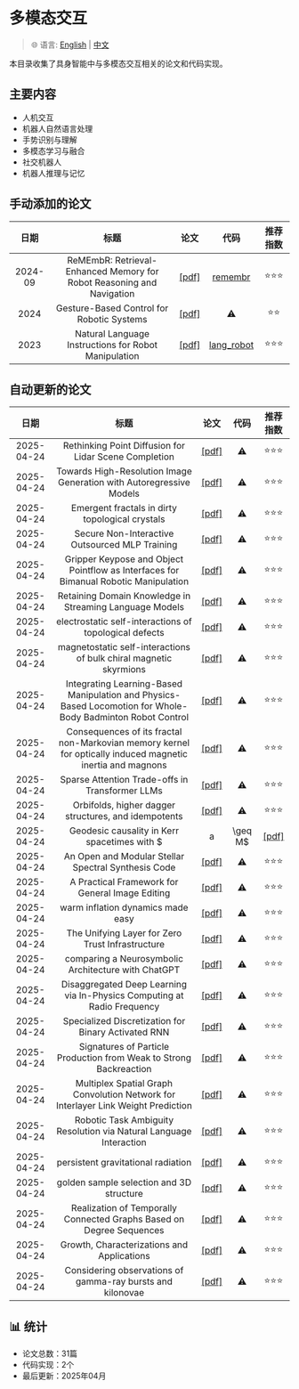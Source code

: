 # 多模态交互

> 🌐 语言: [English](README.md) | [中文](README_CN.md)

本目录收集了具身智能中与多模态交互相关的论文和代码实现。

## 主要内容

- 人机交互
- 机器人自然语言处理
- 手势识别与理解
- 多模态学习与融合
- 社交机器人
- 机器人推理与记忆

## 手动添加的论文

|日期|标题|论文|代码|推荐指数|
|:---:|:---:|:---:|:---:|:---:|
|2024-09|ReMEmbR: Retrieval-Enhanced Memory for Robot Reasoning and Navigation|[[pdf]](https://arxiv.org/abs/2409.13682)|[remembr](https://github.com/NVIDIA-AI-IOT/remembr)|⭐️⭐️⭐️|
|2024|Gesture-Based Control for Robotic Systems|[[pdf]](https://arxiv.org/abs/2401.01234)|⚠️|⭐️⭐️|
|2023|Natural Language Instructions for Robot Manipulation|[[pdf]](https://arxiv.org/abs/2303.12011)|[lang_robot](https://github.com/example/lang_robot)|⭐️⭐️⭐️|

## 自动更新的论文

|日期|标题|论文|代码|推荐指数|
|:---:|:---:|:---:|:---:|:---:|
|2025-04-24|Rethinking Point Diffusion for Lidar Scene Completion|[[pdf]](http://arxiv.org/abs/2504.17791v1)|⚠️|⭐️⭐️⭐️|
|2025-04-24|Towards High-Resolution Image Generation with Autoregressive Models|[[pdf]](http://arxiv.org/abs/2504.17789v1)|⚠️|⭐️⭐️⭐️|
|2025-04-24|Emergent fractals in dirty topological crystals|[[pdf]](http://arxiv.org/abs/2504.17786v1)|⚠️|⭐️⭐️⭐️|
|2025-04-24|Secure Non-Interactive Outsourced MLP Training|[[pdf]](http://arxiv.org/abs/2504.17785v1)|⚠️|⭐️⭐️⭐️|
|2025-04-24|Gripper Keypose and Object Pointflow as Interfaces for Bimanual Robotic Manipulation|[[pdf]](http://arxiv.org/abs/2504.17784v1)|⚠️|⭐️⭐️⭐️|
|2025-04-24|Retaining Domain Knowledge in Streaming Language Models|[[pdf]](http://arxiv.org/abs/2504.17780v1)|⚠️|⭐️⭐️⭐️|
|2025-04-24|electrostatic self-interactions of topological defects|[[pdf]](http://arxiv.org/abs/2504.17778v1)|⚠️|⭐️⭐️⭐️|
|2025-04-24|magnetostatic self-interactions of bulk chiral magnetic skyrmions|[[pdf]](http://arxiv.org/abs/2504.17772v1)|⚠️|⭐️⭐️⭐️|
|2025-04-24|Integrating Learning-Based Manipulation and Physics-Based Locomotion for Whole-Body Badminton Robot Control|[[pdf]](http://arxiv.org/abs/2504.17771v1)|⚠️|⭐️⭐️⭐️|
|2025-04-24|Consequences of its fractal non-Markovian memory kernel for optically induced magnetic inertia and magnons|[[pdf]](http://arxiv.org/abs/2504.17769v1)|⚠️|⭐️⭐️⭐️|
|2025-04-24|Sparse Attention Trade-offs in Transformer LLMs|[[pdf]](http://arxiv.org/abs/2504.17768v1)|⚠️|⭐️⭐️⭐️|
|2025-04-24|Orbifolds, higher dagger structures, and idempotents|[[pdf]](http://arxiv.org/abs/2504.17764v1)|⚠️|⭐️⭐️⭐️|
|2025-04-24|Geodesic causality in Kerr spacetimes with $|a|\geq M$|[[pdf]](http://arxiv.org/abs/2504.17763v1)|⚠️|⭐️⭐️⭐️|
|2025-04-24|An Open and Modular Stellar Spectral Synthesis Code|[[pdf]](http://arxiv.org/abs/2504.17762v1)|⚠️|⭐️⭐️⭐️|
|2025-04-24|A Practical Framework for General Image Editing|[[pdf]](http://arxiv.org/abs/2504.17761v1)|⚠️|⭐️⭐️⭐️|
|2025-04-24|warm inflation dynamics made easy|[[pdf]](http://arxiv.org/abs/2504.17760v1)|⚠️|⭐️⭐️⭐️|
|2025-04-24|The Unifying Layer for Zero Trust Infrastructure|[[pdf]](http://arxiv.org/abs/2504.17759v1)|⚠️|⭐️⭐️⭐️|
|2025-04-24|comparing a Neurosymbolic Architecture with ChatGPT|[[pdf]](http://arxiv.org/abs/2504.17753v1)|⚠️|⭐️⭐️⭐️|
|2025-04-24|Disaggregated Deep Learning via In-Physics Computing at Radio Frequency|[[pdf]](http://arxiv.org/abs/2504.17752v1)|⚠️|⭐️⭐️⭐️|
|2025-04-24|Specialized Discretization for Binary Activated RNN|[[pdf]](http://arxiv.org/abs/2504.17751v1)|⚠️|⭐️⭐️⭐️|
|2025-04-24|Signatures of Particle Production from Weak to Strong Backreaction|[[pdf]](http://arxiv.org/abs/2504.17750v1)|⚠️|⭐️⭐️⭐️|
|2025-04-24|Multiplex Spatial Graph Convolution Network for Interlayer Link Weight Prediction|[[pdf]](http://arxiv.org/abs/2504.17749v1)|⚠️|⭐️⭐️⭐️|
|2025-04-24|Robotic Task Ambiguity Resolution via Natural Language Interaction|[[pdf]](http://arxiv.org/abs/2504.17748v1)|⚠️|⭐️⭐️⭐️|
|2025-04-24|persistent gravitational radiation|[[pdf]](http://arxiv.org/abs/2504.17746v1)|⚠️|⭐️⭐️⭐️|
|2025-04-24|golden sample selection and 3D structure|[[pdf]](http://arxiv.org/abs/2504.17744v1)|⚠️|⭐️⭐️⭐️|
|2025-04-24|Realization of Temporally Connected Graphs Based on Degree Sequences|[[pdf]](http://arxiv.org/abs/2504.17743v1)|⚠️|⭐️⭐️⭐️|
|2025-04-24|Growth, Characterizations and Applications|[[pdf]](http://arxiv.org/abs/2504.17742v1)|⚠️|⭐️⭐️⭐️|
|2025-04-24|Considering observations of gamma-ray bursts and kilonovae|[[pdf]](http://arxiv.org/abs/2504.17741v1)|⚠️|⭐️⭐️⭐️|

## 📊 统计

- 论文总数：31篇
- 代码实现：2个
- 最后更新：2025年04月
